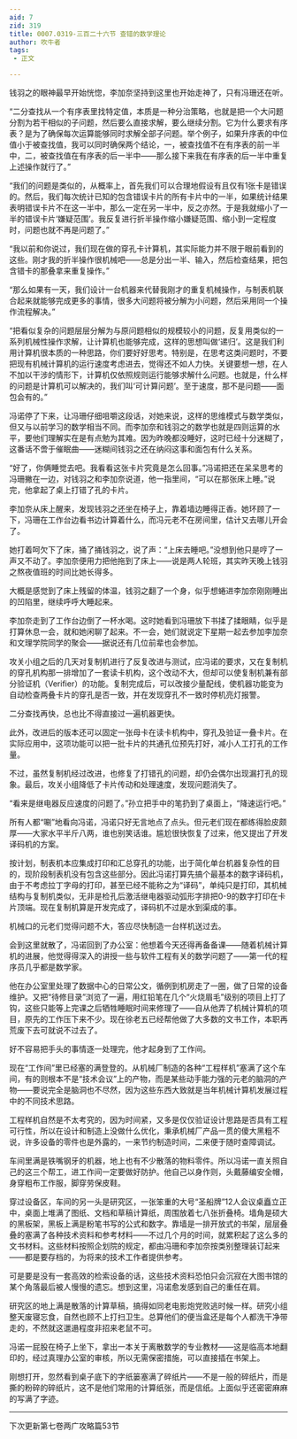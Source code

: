```yaml
---
aid: 7
zid: 319
title: 0007.0319-三百二十六节 查错的数学理论
author: 吹牛者
tags: 
 - 正文

---
```




钱羽之的眼神最早开始恍惚，李加奈坚持到这里也开始走神了，只有冯珊还在听。

“二分查找从一个有序表里找特定值，本质是一种分治策略，也就是把一个大问题分割为若干相似的子问题，然后要么直接求解，要么继续分割。它为什么要求有序表？是为了确保每次运算能够同时求解全部子问题。举个例子，如果升序表的中位值小于被查找值，我可以同时确保两个结论，一，被查找值不在有序表的前一半中，二，被查找值在有序表的后一半中——那么接下来我在有序表的后一半中重复上述操作就行了。”

“我们的问题是类似的，从概率上，首先我们可以合理地假设有且仅有1张卡是错误的。然后，我们每次统计已知的包含错误卡片的所有卡片中的一半，如果统计结果表明错误卡片不在这一半中，那么一定在另一半中，反之亦然。于是我就缩小了一半的错误卡片‘嫌疑范围’。我反复进行折半操作缩小嫌疑范围、缩小到一定程度时，问题也就不再是问题了。”

“我以前和你说过，我们现在做的穿孔卡计算机，其实际能力并不限于眼前看到的这些。刚才我的折半操作很机械吧――总是分出一半、输入，然后检查结果，把包含错卡的那叠拿来重复操作。”

“那么如果有一天，我们设计一台机器来代替我刚才的重复机械操作，与制表机联合起来就能够完成更多的事情，很多大问题将被分解为小问题，然后采用同一个操作流程解决。”

“把看似复杂的问题层层分解为与原问题相似的规模较小的问题，反复用类似的一系列机械性操作求解，让计算机也能够完成，这样的思想叫做‘递归’。这是我们利用计算机很本质的一种思路，你们要好好思考。特别是，在思考这类问题时，不要把现有机械计算机的运行速度考虑进去，觉得还不如人力快。关键要想一想，在人不加以干涉的情形下，计算机仅依照规则运行能够求解什么问题。也就是，什么样的问题是计算机可以解决的，我们叫‘可计算问题’。至于速度，那不是问题――面包会有的。”

冯诺停了下来，让冯珊仔细咀嚼这段话，对她来说，这样的思维模式与数学类似，但又与以前学习的数学相当不同。而李加奈和钱羽之的数学也就是四则运算的水平，要他们理解实在是有点勉为其难。因为昨晚都没睡好，这时已经十分迷糊了，这番话不啻于催眠曲――迷糊间钱羽之还在纳闷这事和面包有什么关系。

“好了，你俩睡觉去吧。我看看这张卡片究竟是怎么回事。”冯诺把还在呆呆思考的冯珊撇在一边，对钱羽之和李加奈说道，他一指里间，“可以在那张床上睡。”说完，他拿起了桌上打错了孔的卡片。

李加奈从床上醒来，发现钱羽之还坐在椅子上，靠着墙边睡得正香。她环顾了一下，冯珊在工作台边看书边计算着什么，而冯元老不在房间里，估计又去哪儿开会了。

她打着呵欠下了床，捅了捅钱羽之，说了声：“上床去睡吧。”没想到他只是哼了一声又不动了。李加奈便用力把他拖到了床上——说是两人轮班，其实昨天晚上钱羽之熬夜值班的时间比她长得多。

大概是感觉到了床上残留的体温，钱羽之翻了一个身，似乎想蜷进李加奈刚刚睡出的凹陷里，继续呼呼大睡起来。

李加奈走到了工作台边倒了一杯水喝。这时她看到冯珊放下书揉了揉眼睛，似乎是打算休息一会，就和她闲聊了起来。不一会，她们就说定下星期一起去参加李加奈和文理学院同学的聚会――据说还有几位前辈也会参加。

攻关小组之后的几天对复制机进行了反复改进与测试，应冯诺的要求，又在复制机的穿孔机构那一排增加了一套读卡机构，这个改动不大，但却可以使复制机兼有部分验证机（Verifier）的功能。复制完成后，可以改接少量配线，使机器功能变为自动检查两叠卡片的穿孔是否一致，并在发现穿孔不一致时停机亮灯报警。

二分查找再快，总也比不得直接过一遍机器更快。

此外，改进后的版本还可以固定一张母卡在读卡机构中，穿孔及验证一叠卡片。在实际应用中，这项功能可以把一批卡片的共通孔位预先打好，减小人工打孔的工作量。

不过，虽然复制机经过改进，也修复了打错孔的问题，却仍会偶尔出现漏打孔的现象。最后，攻关小组降低了卡片传动和处理速度，发现问题消失了。

“看来是继电器反应速度的问题了。”孙立把手中的笔扔到了桌面上，“降速运行吧。”

所有人都“唰”地看向冯诺，冯诺只好无言地点了点头。但元老们现在都练得脸皮颇厚――大家水平半斤八两，谁也别笑话谁。尴尬很快恢复了过来，他又提出了开发译码机的方案。

按计划，制表机本应集成打印和汇总穿孔的功能，出于简化单台机器复杂性的目的，现阶段制表机没有包含这些部分。因此冯诺打算先搞个最基本的数字译码机，由于不考虑拉丁字母的打印，甚至已经不能称之为“译码”，单纯只是打印，其机械结构与复制机类似，无非是检孔后激活继电器驱动弧形字排把0-9的数字打印在卡片顶端。现在复制机算是开发完成了，译码机不过是水到渠成的事。

机械口的元老们觉得问题不大，答应尽快制造一台样机送过去。

会到这里就散了，冯诺回到了办公室：他想着今天还得再备备课――随着机械计算机的进展，他觉得得深入的讲授一些与软件工程有关的数学问题了――第一代的程序员几乎都是数学家。

他在办公室里处理了数据中心的日常公文，循例到机房走了一圈，做了日常的设备维护。又把“待修目录”浏览了一遍，用红铅笔在几个“火烧眉毛”级别的项目上打了钩，这些只能等上完课之后牺牲睡眠时间来修理了――自从他弄了机械计算机的项目，原先的工作压下来不少。现在徐老五已经帮他做了大多数的文书工作，本职再荒废下去可就说不过去了。

好不容易把手头的事情逐一处理完，他才起身到了工作间。

现在“工作间”里已经塞的满登登的。从机械厂制造的各种“工程样机”塞满了这个车间，有的则根本不是“技术会议”上的产物，而是某些动手能力强的元老的脑洞的产物――要说完全是脑洞也不尽然，因为这些东西大致就是当年机械计算机发展过程中的不同技术思路。

工程样机自然是不太考究的，因为时间紧，又多是仅仅验证设计思路是否具有工程可行性，所以在设计和制造上没做什么优化，秉承机械厂产品一贯的傻大黑粗不说，许多设备的零件也是外露的，一来节约制造时间，二来便于随时查障调试。

车间里满是铁嘴钢牙的机器，地上也有不少散落的物料零件。所以冯诺一直关照自己的这三个帮工，进工作间一定要做好防护。他自己以身作则，头戴藤编安全帽，身穿粗布工作服，脚穿劳保皮鞋。

穿过设备区，车间的另一头是研究区，一张笨重的大号“圣船牌”12人会议桌矗立正中，桌面上堆满了图纸、文档和草稿计算纸，周围放着七八张折叠椅。墙角是硕大的黑板架，黑板上满是粉笔书写的公式和数字。靠墙是一排开放式的书架，层层叠叠的塞满了各种技术资料和参考材料――不过几个月的时间，就累积起了这么多的文书材料。这些材料按照企划院的规定，都由冯珊和李加奈按类别整理装订起来――都是要存档的，为将来的技术工作者提供参考。

可是要是没有一套高效的检索设备的话，这些技术资料恐怕只会沉寂在大图书馆的某个角落最后被人慢慢的遗忘。想到这里，冯诺愈发感到自己的重任在肩。

研究区的地上满是散落的计算草稿，搞得如同老电影炮党败逃时候一样。研究小组整天废寝忘食，自然也顾不上打扫卫生。总算他们的便当盒还是每个人都洗干净带走的，不然就这邋遢程度非招来老鼠不可。

冯诺一屁股在椅子上坐下，拿出一本关于离散数学的专业教材――这是临高本地翻印的，经过真理办公室的审核，所以无需保密措施，可以直接插在书架上。

刚想打开，忽然看到桌子底下的字纸篓塞满了碎纸片――不是一般的碎纸片，而是撕的粉碎的碎纸片，这不是他们常用的计算纸张，而是信纸。上面似乎还密密麻麻的写满了字迹。

------------------------------------------------------------------------

下次更新第七卷两广攻略篇53节



